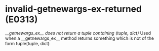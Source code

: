 # invalid-getnewargs-ex-returned (E0313)
*\_\_getnewargs_ex\_\_ does not return a tuple containing (tuple, dict)*
Used when a \_\_getnewargs_ex\_\_ method returns something which is not
of the form tuple(tuple, dict)
